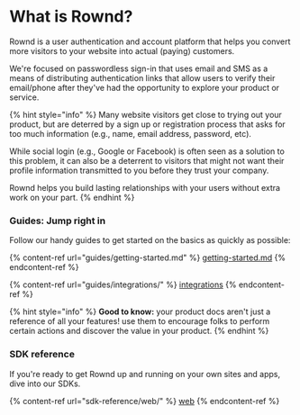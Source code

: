 # What is Rownd?

Rownd is a user authentication and account platform that helps you convert more visitors to your website into actual (paying) customers.

We're focused on passwordless sign-in that uses email and SMS as a means of distributing authentication links that allow users to verify their email/phone after they've had the opportunity to explore your product or service.

{% hint style="info" %}
Many website visitors get close to trying out your product, but are deterred by a sign up or registration process that asks for too much information (e.g., name, email address, password, etc).

While social login (e.g., Google or Facebook) is often seen as a solution to this problem, it can also be a deterrent to visitors that might not want their profile information transmitted to you before they trust your company.

Rownd helps you build lasting relationships with your users without extra work on your part.
{% endhint %}

### Guides: Jump right in

Follow our handy guides to get started on the basics as quickly as possible:

{% content-ref url="guides/getting-started.md" %}
[getting-started.md](guides/getting-started.md)
{% endcontent-ref %}

{% content-ref url="guides/integrations/" %}
[integrations](guides/integrations/)
{% endcontent-ref %}

{% hint style="info" %}
**Good to know:** your product docs aren't just a reference of all your features! use them to encourage folks to perform certain actions and discover the value in your product.
{% endhint %}

### SDK reference

If you're ready to get Rownd up and running on your own sites and apps, dive into our SDKs.

{% content-ref url="sdk-reference/web/" %}
[web](sdk-reference/web/)
{% endcontent-ref %}
